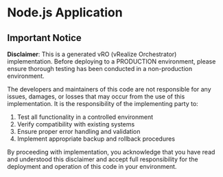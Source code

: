 # Node.js Application

## Important Notice

**Disclaimer**: This is a generated vRO (vRealize Orchestrator) implementation. Before deploying to a PRODUCTION environment, please ensure thorough testing has been conducted in a non-production environment. 

The developers and maintainers of this code are not responsible for any issues, damages, or losses that may occur from the use of this implementation. It is the responsibility of the implementing party to:

1. Test all functionality in a controlled environment
2. Verify compatibility with existing systems
3. Ensure proper error handling and validation
4. Implement appropriate backup and rollback procedures

By proceeding with implementation, you acknowledge that you have read and understood this disclaimer and accept full responsibility for the deployment and operation of this code in your environment.
